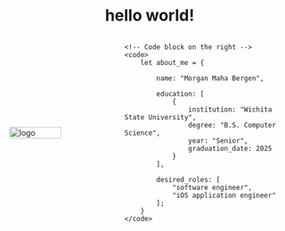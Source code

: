 <h1 align="center">
    hello world!
</h1>

<div style="display: flex; align-items: center; justify-content: center;">
    <!-- Image on the left -->
    <img src="https://github.com/user-attachments/assets/9cf2bf43-d4d9-410c-931b-f2a9b2da5020" alt="logo" style="width: 50%; margin-right: 20px;">

    <!-- Code block on the right -->
    <code>
        let about_me = {
    
            name: "Morgan Maha Bergen",
    
            education: [
                {
                    institution: "Wichita State University",
                    degree: "B.S. Computer Science",
                    year: "Senior",
                    graduation_date: 2025
                }
            ],

            desired_roles: [
                "software engineer",
                "iOS application engineer"
            ];
        }    
    </code>
</div>
